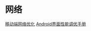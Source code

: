 # 网络


[移动端网络优化](http://www.trinea.cn/android/mobile-performance-optimization/)
[Android界面性能调优手册](https://androidtest.org/android-graphics-performance-pattens/)
